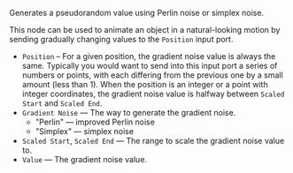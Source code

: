 Generates a pseudorandom value using Perlin noise or simplex noise.

This node can be used to animate an object in a natural-looking motion by sending gradually changing values to the `Position` input port. 

   - `Position` – For a given position, the gradient noise value is always the same. Typically you would want to send into this input port a series of numbers or points, with each differing from the previous one by a small amount (less than 1). When the position is an integer or a point with integer coordinates, the gradient noise value is halfway between `Scaled Start` and `Scaled End`.
   - `Gradient Noise` — The way to generate the gradient noise.
      - "Perlin" — improved Perlin noise
      - "Simplex" — simplex noise
   - `Scaled Start`, `Scaled End` — The range to scale the gradient noise value to.
   - `Value` — The gradient noise value.
